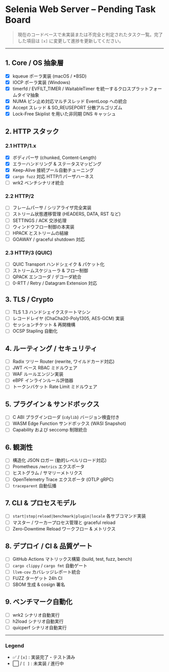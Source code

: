 # Selenia Web Server – Pending Task Board

> 現在のコードベースで未実装または不完全と判定されたタスク一覧。完了した項目は `[x]` に変更して進捗を更新してください。

---

## 1. Core / OS 抽象層
- [x] kqueue ポーラ実装 (macOS / *BSD)
- [x] IOCP ポーラ実装 (Windows)
- [x] timerfd / EVFILT_TIMER / WaitableTimer を統一するクロスプラットフォームタイマ抽象
- [x] NUMA ピン止め対応マルチスレッド EventLoop への統合
- [x] Accept スレッド & SO_REUSEPORT 分散アルゴリズム
- [x] Lock-Free Skiplist を用いた非同期 DNS キャッシュ

## 2. HTTP スタック
### 2.1 HTTP/1.x
- [x] ボディパーサ (chunked, Content-Length)
- [x] エラーハンドリング & ステータスマッピング
- [x] Keep-Alive 接続プール自動チューニング
- [x] `cargo fuzz` 対応 HTTP/1 パーザハーネス
- [ ] wrk2 ベンチシナリオ統合

### 2.2 HTTP/2
- [ ] フレームパーサ / シリアライザ完全実装
- [ ] ストリーム状態遷移管理 (HEADERS, DATA, RST など)
- [ ] SETTINGS / ACK 交渉処理
- [ ] ウィンドウフロー制御の本実装
- [ ] HPACK とストリームの結線
- [ ] GOAWAY / graceful shutdown 対応

### 2.3 HTTP/3 (QUIC)
- [ ] QUIC Transport ハンドシェイク & パケット化
- [ ] ストリームスケジューラ & フロー制御
- [ ] QPACK エンコーダ / デコーダ統合
- [ ] 0-RTT / Retry / Datagram Extension 対応

## 3. TLS / Crypto
- [ ] TLS 1.3 ハンドシェイクステートマシン
- [ ] レコードレイヤ (ChaCha20-Poly1305, AES-GCM) 実装
- [ ] セッションチケット & 再開機構
- [ ] OCSP Stapling 自動化

## 4. ルーティング / セキュリティ
- [ ] Radix ツリー Router (rewrite, ワイルドカード対応)
- [ ] JWT ベース RBAC ミドルウェア
- [ ] WAF ルールエンジン実装
- [ ] eBPF インラインルール評価器
- [ ] トークンバケット Rate Limit ミドルウェア

## 5. プラグイン & サンドボックス
- [ ] C ABI プラグインローダ (`cdylib`) バージョン検査付き
- [ ] WASM Edge Function サンドボックス (WASI Snapshot)
- [ ] Capability および seccomp 制限統合

## 6. 観測性
- [ ] 構造化 JSON ロガー (動的レベルリロード対応)
- [ ] Prometheus `/metrics` エクスポータ
- [ ] ヒストグラム / サマリーメトリクス
- [ ] OpenTelemetry Trace エクスポータ (OTLP gRPC)
- [ ] `traceparent` 自動伝播

## 7. CLI & プロセスモデル
- [ ] `start|stop|reload|benchmark|plugin|locale` 各サブコマンド実装
- [ ] マスター / ワーカープロセス管理と graceful reload
- [ ] Zero-Downtime Reload ワークフロー & メトリクス

## 8. デプロイ / CI & 品質ゲート
- [ ] GitHub Actions マトリックス構築 (build, test, fuzz, bench)
- [ ] `cargo clippy` / `cargo fmt` 自動ゲート
- [ ] `llvm-cov` カバレッジレポート統合
- [ ] FUZZ ターゲット 24h CI
- [ ] SBOM 生成 & cosign 署名

## 9. ベンチマーク自動化
- [ ] wrk2 シナリオ自動実行
- [ ] h2load シナリオ自動実行
- [ ] quicperf シナリオ自動実行

---

### Legend
- ✅ / `[x]` : 実装完了・テスト済み
- ⬜️ / `[ ]` : 未実装 / 進行中 